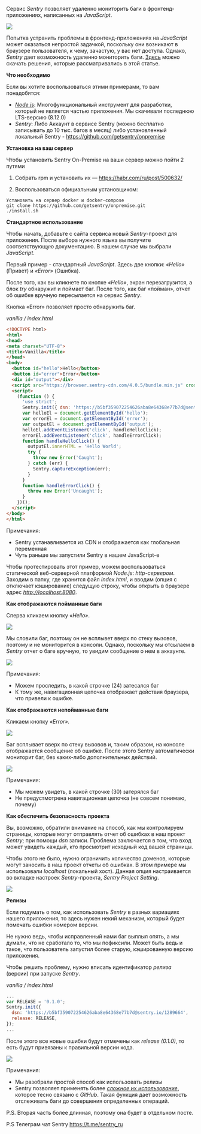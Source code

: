 Сервис *Sentry* позволяет удаленно мониторить баги в фронтенд-приложениях, написанных на *JavaScript*.


![](https://miro.medium.com/max/1400/1*vnJ_R2vfwcAVmz9_Dz0WOw.jpeg)


Попытка устранить проблемы в фронтенд-приложениях на *JavaScript* может оказаться непростой задачкой, поскольку они возникают в браузере пользователя, к чему, зачастую, у вас нет доступа. Однако, *Sentry* дает возможность удаленно мониторить баги.
<cut />
[Здесь](https://github.com/larkintuckerllc/hello-sentry) можно скачать решения, которые рассматривались в этой статье.

**Что необходимо**


Если вы хотите воспользоваться этими примерами, то вам понадобятся:

- [*Node.js*](https://nodejs.org/en/): Многофункциональный инструмент для разработки, который не является частью приложения. Мы скачивали последнюю LTS-версию (8.12.0)
- *Sentry*: Либо Аккаунт в сервисе Sentry (можно бесплатно записывать до 10 тыс. багов в месяц) либо установленный локальный Sentry - https://github.com/getsentry/onpremise

**Установка на ваш сервер**

Чтобы установить Sentry On-Premise на ваши сервер можно пойти 2 путями

1. Собрать rpm и установить их — https://habr.com/ru/post/500632/

2. Воспользоваться официальным установщиком:

```
Установить на сервер docker и docker-compose
git clone https://github.com/getsentry/onpremise.git
./install.sh
```

**Стандартное использование**


Чтобы начать, добавьте с сайта сервиса новый *Sentry*-проект для приложения. После выбора нужного языка вы получите соответствующую документацию. В нашем случае мы выбрали *JavaScript*.

Первый пример - стандартный *JavaScript*. Здесь две кнопки: *«Hello»* (Привет) и *«Error»* (Ошибка).

После того, как вы кликнете по кнопке *«Hello»*, экран перезагрузится, а блок *try* обнаружит и поймает баг. После того, как баг «пойман», отчет об ошибке вручную пересылается на сервис *Sentry*.

Кнопка «Error» позволяет просто обнаружить баг.

*vanilla / index.html*

```html
<!DOCTYPE html>
<html>
<head>
<meta charset="UTF-8">
<title>Vanilla</title>
</head>
<body>
  <button id="hello">Hello</button>
  <button id="error">Error</button>
  <div id="output"></div>
  <script src="https://browser.sentry-cdn.com/4.0.5/bundle.min.js" crossorigin="anonymous"></script>
  <script>
    (function () {
      'use strict';
      Sentry.init({ dsn: 'https://b5bf359072254626aba8e64368e77b7d@sentry.io/1289664' });
      var helloEl = document.getElementById('hello');
      var errorEl = document.getElementById('error');
      var outputEl = document.getElementById('output');
      helloEl.addEventListener('click', handleHelloClick);
      errorEl.addEventListener('click', handleErrorClick);
      function handleHelloClick() {
        outputEl.innerHTML = 'Hello World';
        try {
          throw new Error('Caught');
        } catch (err) {
          Sentry.captureException(err);
        }
      }
      function handleErrorClick() {
        throw new Error('Uncaught');
      }
    })();
  </script>
</body>
</html>
```


Примечания:


- Sentry устанавливается из CDN и отображается как глобальная переменная
- Чуть раньше мы запустили Sentry в нашем JavaScript-е

Чтобы протестировать этот пример, можем воспользоваться статической веб-серверной платформой *Node.js*: *http-сервером*. Заходим в папку, где хранится файл *index.html*, и вводим (опция с отключает кэширование) следущую строку, чтобы открыть в браузере адрес [*http://localhost:8080*](http://localhost:8080/).


**Как отображаются пойманные баги**


Сперва кликаем кнопку *«Hello»*.

![](https://miro.medium.com/max/1352/1*odUcnFO_qOa1zoAkCIeymg.png)


Мы словили баг, поэтому он не всплывет вверх по стеку вызовов, поэтому и не мониторится в консоли.  Однако, поскольку мы отсылаем в *Sentry* отчет о баге вручную, то увидим сообщение о нем в аккаунте.


![](https://miro.medium.com/max/952/1*eoZtOqCuCZrpXgXpRjeZmw.png)


Примечания:


- Можем проследить, в какой строчке (24) затесался баг
- К тому же, навигационная цепочка отображает действия браузера, что привели к ошибке.

**Как отображаются непойманные баги**


Кликаем кнопку *«Error».*

![](https://miro.medium.com/max/1348/1*WqRKq5QoZJbL5CLJmoosdA.png)


Баг всплывает вверх по стеку вызовов и, таким образом, на консоле отображается сообщение об ошибке.  После этого Sentry автоматически мониторит баг, без каких-либо дополнительных действий.

![](https://miro.medium.com/max/946/1*8bu6XlQLMxJE95Ty7c3hqA.png)


Примечания:


- Мы можем увидеть, в какой строчке (30) затерялся баг
- Не предустмотрена навигационная цепочка (не совсем понимаю, почему)

**Как обеспечить безопасность проекта**


Вы, возможно, обратили внимание на способ, как мы контролируем страницы, которые могут отправлять отчет об ошибках в наш проект *Sentry*; при помощи *dsn* записи. Проблема заключается в том, что вход может увидеть каждый, кто просмотрит исходный код вашей страницы.

Чтобы этого не было, нужно ограничить количество доменов, которые могут заносить в наш проект отчеты об ошибках. В этом примере мы использовали *localhost* (локальный хост). Данная опция настраивается во вкладке настроек *Sentry*-проекта, *Sentry Project Setting*.

![](https://miro.medium.com/max/1400/1*G20Qnd3gzx3AO39nCTfS4w.png)

**Релизы**


Если подумать о том, как использовать *Sentry* в разных вариациях нашего приложения, то здесь нужен некий механизм, который будет помечать ошибки номером версии.

Не нужно ведь, чтобы исправленный нами баг выплыл опять, а мы думали, что не сработало то, что мы пофиксили. Может быть ведь и такое, что пользователь запустил более старую, кэшированную версию приложения.

Чтобы решить проблему, нужно вписать идентификатор *релиза* (версии) при запуске *Sentry*.


*vanilla / index.html*

```javascript
...
var RELEASE = '0.1.0';
Sentry.init({
  dsn: 'https://b5bf359072254626aba8e64368e77b7d@sentry.io/1289664',
  release: RELEASE,
});
...
```


После этого все новые ошибки будут отмечены как *release (0.1.0)*, то есть будут привязаны к правильной версии кода.

![](https://miro.medium.com/max/1290/1*uGBHRdkGnW6MYcQRF-bR_Q.png)


Примечания:


- Мы разобрали простой способ как использовать релизы
- Sentry позволяет применять более [*сложное* их *использование*](https://docs.sentry.io/learn/releases/?platform=javascript), которое тесно связано с *GitHub*. Такая функция дает возможность отслеживать баги до совершения определенных операций.

P.S. Вторая часть более длинная, поэтому она будет в отдельном посте.

P.S Телеграм чат Sentry https://t.me/sentry_ru
